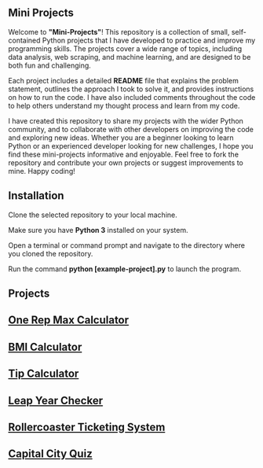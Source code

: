 ## Mini Projects
Welcome to **"Mini-Projects"**! This repository is a collection of small, self-contained Python projects that I have developed to practice and improve my programming skills. The projects cover a wide range of topics, including data analysis, web scraping, and machine learning, and are designed to be both fun and challenging.

Each project includes a detailed **README** file that explains the problem statement, outlines the approach I took to solve it, and provides instructions on how to run the code. I have also included comments throughout the code to help others understand my thought process and learn from my code.

I have created this repository to share my projects with the wider Python community, and to collaborate with other developers on improving the code and exploring new ideas. Whether you are a beginner looking to learn Python or an experienced developer looking for new challenges, I hope you find these mini-projects informative and enjoyable. Feel free to fork the repository and contribute your own projects or suggest improvements to mine. Happy coding!


## Installation

Clone the selected repository to your local machine.

Make sure you have **Python 3** installed on your system.

Open a terminal or command prompt and navigate to the directory where you cloned the repository.

Run the command **python [example-project].py** to launch the program.

## Projects

## [One Rep Max Calculator](./max-lifts)
## [BMI Calculator](./bmi)
## [Tip Calculator](./tip-calculator)
## [Leap Year Checker](./leap)
## [Rollercoaster Ticketing System](./rollercoaster)
## [Capital City Quiz](./capitals)